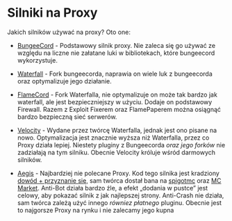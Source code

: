 # Silniki na Proxy

Jakich silników używać na proxy? Oto one:

- [BungeeCord](https://ci.md-5.net/job/BungeeCord/) - Podstawowy silnik proxy. Nie zaleca się go używać ze względu na liczne nie załatane luki w bibliotekach, które bungeecord wykorzystuje. 


- [Waterfall](https://papermc.io/downloads#Waterfall) - Fork bungeecorda, naprawia on wiele luk z bungeecorda oraz optymalizuje jego działanie.


- [FlameCord](https://github.com/2lstudios-mc/FlameCord) - Fork Waterfalla, nie optymalizuje on może tak bardzo jak waterfall, ale jest bezpieczniejszy w użyciu. Dodaje on podstawowy Firewall. Razem z Exploit Fixerem oraz FlamePaperem można osiągnąć bardzo bezpieczną sieć serwerów.


- [Velocity](https://papermc.io/downloada#Velocity) - Wydane przez twórcę Waterfalla, jednak jest ono pisane na nowo. Optymalizacja jest znacznie wyższa niż Waterfalla, przez co Proxy działa lepiej. Niestety pluginy z Bungeecorda *oraz jego forków* nie zadziałają na tym silniku. Obecnie Velocity króluje wśród darmowych silników.


- [Aegis](https://mc-protection.eu/products) - Najbardziej nie polecane Proxy. Kod tego silnika jest kradziony [dowód + przyznanie się](https://www.mc-market.org/threads/572340/), sam twórca dostał bana na [spigotmc](https://spigotmc.org) oraz [MC Market](https://www.mc-market.org/members/126711/). Anti-Bot działa bardzo źle, a efekt „dodania w pustce” jest celowy, aby pokazać silnik z jak najlepszej strony. Anti-Crash nie działa, sam twórca zależą użyć innego *równiez płatnego* pluginu. Obecnie jest to najgorsze Proxy na rynku i nie zalecamy jego kupna
